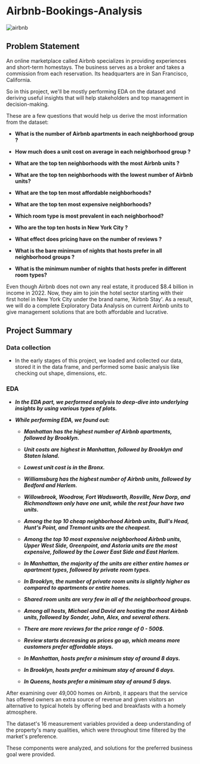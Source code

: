 # Airbnb-Bookings-Analysis
![airbnb](https://github.com/Sid-9823/Airbnb-Bookings-Analysis/assets/125801958/6992d1b6-f48c-4140-90fb-4062b7c2c6c5)


<H2>Problem Statement</H2>

An online marketplace called Airbnb specializes in providing experiences and short-term homestays. The business serves as a broker and takes a commission from each reservation. Its headquarters are in San Francisco, California.

So in this project, we'll be mostly performing EDA on the dataset and deriving useful insights that will help stakeholders and top management in decision-making.

These are a few questions that would help us derive the most information from the dataset:

* **What is the number of Airbnb apartments in each neighborhood group ?**

* **How much does a unit cost on average in each neighborhood group ?**

* **What are the top ten neighborhoods with the most Airbnb units ?**

* **What are the top ten neighborhoods with the lowest number of Airbnb units?**

* **What are the top ten most affordable neighborhoods?**

* **What are the top ten most expensive neighborhoods?**

* **Which room type is most prevalent in each neighborhood?**

* **Who are the top ten hosts in New York City ?**

* **What effect does pricing have on the number of reviews ?**

* **What is the bare minimum of nights that hosts prefer in all neighborhood groups ?**

* **What is the minimum number of nights that hosts prefer in different room types?**

Even though Airbnb does not own any real estate, it produced $8.4 billion in income in 2022. Now, they aim to join the hotel sector starting with their first hotel in New York City under the brand name, 'Airbnb Stay'. As a result, we will do a complete Exploratory Data Analysis on current Airbnb units to give management solutions that are both affordable and lucrative.

<H2>Project Summary</H2>

<H3>Data collection</H3>

* In the early stages of this project, we loaded and collected our data, stored it in the data frame, and performed some basic analysis like checking out shape, dimensions, etc.

<H3>EDA</H3>

* ***In the EDA part, we performed analysis to deep-dive into underlying insights by using various types of plots.***

* ***While performing EDA, we found out:***
 
   * ***Manhattan has the highest number of Airbnb apartments, followed by Brooklyn.***

   * ***Unit costs are highest in Manhattan, followed by Brooklyn and Staten Island.***

   * ***Lowest unit cost is in the Bronx.***

   * ***Williamsburg has the highest number of Airbnb units, followed by Bedford and Harlem.***

   * ***Willowbrook, Woodrow, Fort Wadsworth, Rosville, New Dorp, and Richmondtown only have one unit, while the rest four have two units.***

   * ***Among the top 10 cheap neighborhood Airbnb units, Bull's Head, Hunt's Point, and Tremont units are the cheapest.***

   * ***Among the top 10 most expensive neighborhood Airbnb units, Upper West Side, Greenpoint, and Astoria units are the most expensive, 
        followed by the Lower East Side and East Harlem.***
 
   * ***In Manhattan, the majority of the units are either entire homes or apartment types, followed by private room types.***

   * ***In Brooklyn, the number of private room units is slightly higher as compared to apartments or entire homes.***

   * ***Shared room units are very few in all of the neighborhood groups.***

   * ***Among all hosts, Michael and David are hosting the most Airbnb units, followed by Sonder, John, Alex, and several others.***

   * ***There are more reviews for the price range of 0 - 500$.***

   * ***Review starts decreasing as prices go up, which means more customers prefer affordable stays.***
    
   * ***In Manhattan, hosts prefer a minimum stay of around 8 days.***

   * ***In Brooklyn, hosts prefer a minimum stay of around 6 days.***

   * ***In Queens, hosts prefer a minimum stay of around 5 days.***

After examining over 49,000 homes on Airbnb, it appears that the service has offered owners an extra source of revenue and given visitors an alternative to typical hotels by offering bed and breakfasts with a homely atmosphere.

The dataset's 16 measurement variables provided a deep understanding of the property's many qualities, which were throughout time filtered by the market's preference.

These components were analyzed, and solutions for the preferred business goal were provided.
